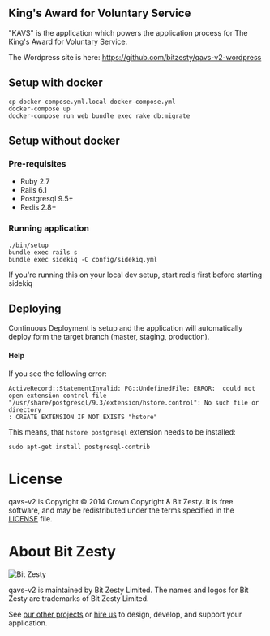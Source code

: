
King's Award for Voluntary Service
---------------------------

"KAVS" is the application which powers the application process for The King's Award for Voluntary Service.

The Wordpress site is here: https://github.com/bitzesty/qavs-v2-wordpress

## Setup with docker

```
cp docker-compose.yml.local docker-compose.yml
docker-compose up
docker-compose run web bundle exec rake db:migrate
```

## Setup without docker

### Pre-requisites

* Ruby 2.7
* Rails 6.1
* Postgresql 9.5+
* Redis 2.8+

### Running application

```
./bin/setup
bundle exec rails s
bundle exec sidekiq -C config/sidekiq.yml
```

If you're running this on your local dev setup, start redis first before starting sidekiq

## Deploying

Continuous Deployment is setup and the application will automatically deploy form the target branch (master, staging, production).

#### Help

If you see the following error:

```
ActiveRecord::StatementInvalid: PG::UndefinedFile: ERROR:  could not open extension control file "/usr/share/postgresql/9.3/extension/hstore.control": No such file or directory
: CREATE EXTENSION IF NOT EXISTS "hstore"
```

This means, that `hstore postgresql` extension needs to be installed:

```
sudo apt-get install postgresql-contrib
```

# License

qavs-v2 is Copyright © 2014 Crown Copyright & Bit Zesty. It is free
software, and may be redistributed under the terms specified in the
[LICENSE] file.

[LICENSE]: https://github.com/bitzesty/qavs-v2/blob/master/LICENSE


# About Bit Zesty

![Bit Zesty](https://bitzesty.com/wp-content/uploads/2017/01/logo_dark.png)

qavs-v2 is maintained by Bit Zesty Limited.
The names and logos for Bit Zesty are trademarks of Bit Zesty Limited.

See [our other projects](https://bitzesty.com/client-stories/) or
[hire us](https://bitzesty.com/contact/) to design, develop, and support your application.

